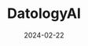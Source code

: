 ---  
layout: startup_page  
title: "DatologyAI"  
id: "datologyai.com"  
permalink: "/datologyaidatologyai.com02222024/"  
website: "https://www.datologyai.com/"  
funding_round: "Seed"  
funding_amount: "$11.65M"  
investors: "Amplify Partners, Radical Ventures, Conviction Capital, Outset Capital, Quiet Capital, Jeff Dean, Yann LeCun, Adam D'Angelo, Geoffrey Hinton, Aidan Gomez, Ivan Zhang, Douwe Kiela, Naveen Rao, Jascha Sohl-Dickstein"  
about: "DatologyAI builds tooling to automatically curate datasets for training AI models. The platform identifies the most important data for a model's application, suggests data augmentation, and optimizes data batching for efficient training. This improves model performance, reduces training time and costs, and helps mitigate biases."  
markets: "AI, Machine Learning, Data Science, Artificial Intelligence (AI), Data Center, Data Integration, Database, Information Technology"  
hq: "Redwood City, California, United States"  
founded_year: "2023"  
linkedin: "https://www.linkedin.com/company/datologyai"  
twitter: "https://twitter.com/datologyai"  
instagram: ""  
facebook: ""  
crunchbase: "https://www.crunchbase.com/organization/datologyai"  
pitchbook: "https://pitchbook.com/profiles/company/541496-35"  

date_display: "22-Feb-2024"  
date: "2024-02-22"

# SEO Optimization  
meta_title: "DatologyAI - Seed Funding ($11.65M)"  
meta_description: "DatologyAI, DatologyAI builds tooling to automatically curate datasets for training AI models. The platform identifies the most important data for a model's appli..."  
meta_keywords: "DatologyAI, AI, Machine Learning, Data Science, Artificial Intelligence (AI), Data Center, Data Integration, Database, Information Technology, Seed funding"  
canonical_url: "https://startup.projectstartups.com/datologyaidatologyai.com02222024/"  
---